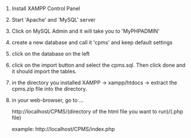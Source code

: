 1. Install XAMPP Control Panel
2. Start 'Apache' and 'MySQL' server
3. Click on MySQL Admin and it will take you to 'MyPHPADMIN'
4. create a new database and call it 'cpms' and keep default settings
5. click on the database on the left 
6. click on the import button and select the cpms.sql. Then click done and it should import the tables.
7. in the directory you installed XAMPP -> xampp/htdocs -> extract the cpms.zip file into the directory.

8. in your web-browser, go to ...

    http://localhost/CPMS/(directory of the html file you want to run)/(.php file)

    example:
    http://localhost/CPMS/index.php
